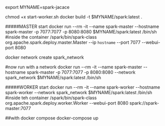 export MYNAME=spark-jacace

chmod +x start-worker.sh
docker build -t $MYNAME/spark:latest .


#####MASTER start
docker run --rm -it --name spark-master --hostname spark-master  -p 7077:7077 -p 8080:8080 $MYNAME/spark:latest /bin/sh
#inside the container
/spark/bin/spark-class org.apache.spark.deploy.master.Master --ip `hostname` --port 7077 --webui-port 8080

docker network create spark_network

#now run with a network
docker run --rm -it --name spark-master --hostname spark-master  -p 7077:7077 -p 8080:8080 --network spark_network  $MYNAME/spark:latest /bin/sh 


#####WORKER start
docker run --rm -it --name spark-worker --hostname spark-worker  --network spark_network  $MYNAME/spark:latest /bin/sh
#inside teh container
/spark/bin/spark-class org.apache.spark.deploy.worker.Worker  --webui-port 8080 spark://spark-master:7077


##with docker compose
docker-compose up
